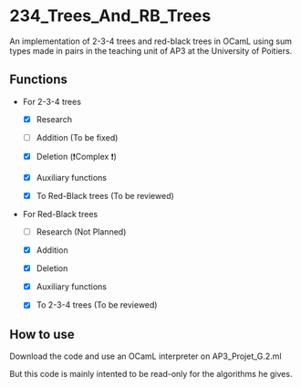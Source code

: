 # 234_Trees_And_RB_Trees
An implementation of 2-3-4 trees and red-black trees in OCamL using sum types made in pairs in the teaching unit of AP3 at the University of Poitiers.

## Functions
  - For 2-3-4 trees
  
    - [x] Research
    - [ ] Addition (To be fixed)
    - [x] Deletion (❗️Complex ❗️)
    - [x] Auxiliary functions
    
    - [x] To Red-Black trees (To be reviewed)
    
  - For Red-Black trees
  
    - [ ] Research (Not Planned)
    - [x] Addition
    - [x] Deletion
    - [x] Auxiliary functions
    
    - [x] To 2-3-4 trees (To be reviewed)
    
## How to use
Download the code and use an OCamL interpreter on AP3_Projet_G.2.ml

But this code is mainly intented to be read-only for the algorithms he gives.
